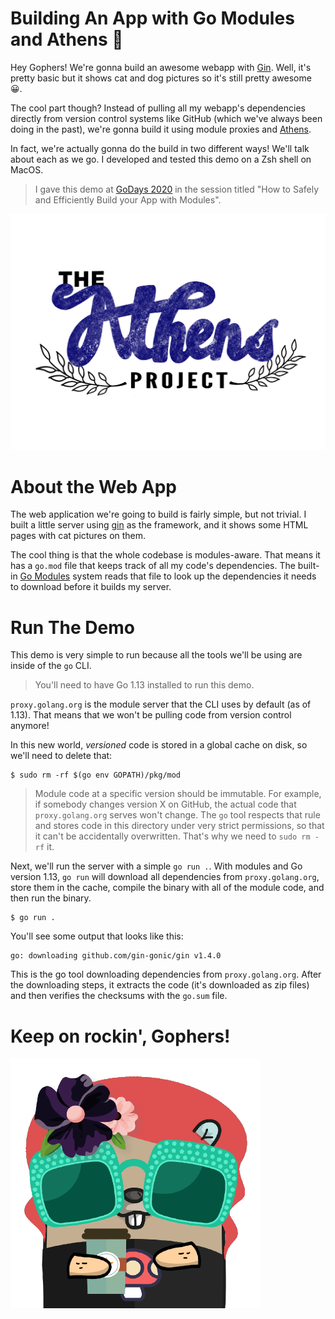 # Building An App with Go Modules and Athens :tada:

Hey Gophers! We're gonna build an awesome webapp with [Gin](https://github.com/gin-gonic/gin). Well, it's pretty basic but it shows cat and dog pictures so it's still pretty awesome :grinning:.

The cool part though? Instead of pulling all my webapp's dependencies directly from version control systems like GitHub (which we've always been doing in the past), we're gonna build it using module proxies and [Athens](https://docs.gomods.io).

In fact, we're actually gonna do the build in two different ways! We'll talk about each as we go. I developed and tested this demo on a Zsh shell on MacOS.

>I gave this demo at [GoDays 2020](https://www.godays.io/conferenceday1) in the session titled "How to Safely and Efficiently Build your App with Modules".

![athens banner](./athens-banner.png)

# About the Web App

The web application we're going to build is fairly simple, but not trivial. I built a little server using [gin](https://github.com/gin-gonic/gin) as the framework, and it shows some HTML pages with cat pictures on them.

The cool thing is that the whole codebase is modules-aware. That means it has a `go.mod` file that keeps track of all my code's dependencies. The built-in [Go Modules](https://github.com/golang/go/wiki/Modules) system reads that file to look up the dependencies it needs to download before it builds my server.

# Run The Demo

This demo is very simple to run because all the tools we'll be using are inside of the `go` CLI.

>You'll need to have Go 1.13 installed to run this demo.

`proxy.golang.org` is the module server that the CLI uses by default (as of 1.13). That means that we won't be pulling code from version control anymore!

In this new world, _versioned_ code is stored in a global cache on disk, so we'll need to delete that:

```console
$ sudo rm -rf $(go env GOPATH)/pkg/mod
```

>Module code at a specific version should be immutable. For example, if somebody changes version X on GitHub, the actual code that `proxy.golang.org` serves won't change. The `go` tool respects that rule and stores code in this directory under very strict permissions, so that it can't be accidentally overwritten. That's why we need to `sudo rm -rf` it.

Next, we'll run the server with a simple `go run .`. With modules and Go version 1.13, `go run` will download all dependencies from `proxy.golang.org`, store them in the cache, compile the binary with all of the module code, and then run the binary.

```console
$ go run .
```

You'll see some output that looks like this:

```console
go: downloading github.com/gin-gonic/gin v1.4.0
```

This is the go tool downloading dependencies from `proxy.golang.org`. After the downloading steps, it extracts the code (it's downloaded as zip files) and then verifies the checksums with the `go.sum` file.

# Keep on rockin', Gophers!

![athens gopher](./athens-gopher.png)
